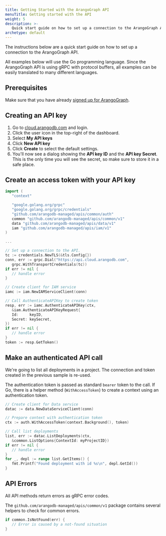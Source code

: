 ```yaml
---
title: Getting Started with the ArangoGraph API
menuTitle: Getting started with the API
weight: 5
description: >-
   Quick start guide on how to set up a connection to the ArangoGraph API
archetype: default
---
```

The instructions below are a quick start guide on how to set up a connection to the ArangoGraph API.

All examples below will use the Go programming language.
Since the ArangoGraph API is using gRPC with protocol buffers,
all examples can be easily translated to many different languages.

## Prerequisites

Make sure that you have already [signed up for ArangoGraph](https://cloud.arangodb.com/home?utm_source=docs&utm_medium=cluster_pages&utm_campaign=docs_traffic).

## Creating an API key

1. Go to [cloud.arangodb.com](https://cloud.arangodb.com/home?utm_source=docs&utm_medium=cluster_pages&utm_campaign=docs_traffic) and login.
2. Click the user icon in the top-right of the dashboard.
3. Select __My API keys__
4. Click __New API key__
5. Click __Create__ to select the default settings.
6. You'll now see a dialog showing the __API key ID__ and
   the __API key Secret__. This is the only time you will see
   the secret, so make sure to store it in a safe place.

## Create an access token with your API key

```go
import (
   "context"

   "google.golang.org/grpc"
   "google.golang.org/grpc/credentials"
   "github.com/arangodb-managed/apis/common/auth"
   common "github.com/arangodb-managed/apis/common/v1"
   data "github.com/arangodb-managed/apis/data/v1"
   iam "github.com/arangodb-managed/apis/iam/v1"
)

...

// Set up a connection to the API.
tc := credentials.NewTLS(&tls.Config{})
conn, err := grpc.Dial("https://api.cloud.arangodb.com",
   grpc.WithTransportCredentials(tc))
if err != nil {
   // handle error
}

// Create client for IAM service
iamc := iam.NewIAMServiceClient(conn)

// Call AuthenticateAPIKey to create token
resp, err := iamc.AuthenticateAPIKey(ctx,
   &iam.AuthenticateAPIKeyRequest{
   Id:     keyID,
   Secret: keySecret,
})
if err != nil {
   // handle error
}
token := resp.GetToken()
```

## Make an authenticated API call

We're going to list all deployments in a project.
The connection and token created in the previous sample is re-used.

The authentication token is passed as standard `bearer` token to the call.
If Go, there is a helper method (`WithAccessToken`) to create a context using
an authentication token.

```go
// Create client for Data service
datac := data.NewDataServiceClient(conn)

// Prepare context with authentication token
ctx := auth.WithAccessToken(context.Background(), token)

// Call list deployments
list, err := datac.ListDeployments(ctx,
   &common.ListOptions{ContextId: myProjectID})
if err != nil {
   // handle error
}
for _, depl := range list.GetItems() {
   fmt.Printf("Found deployment with id %s\n", depl.GetId())
}

```

## API Errors

All API methods return errors as gRPC error codes.

The `github.com/arangodb-managed/apis/common/v1` package contains several helpers to check for common errors.

```go
if common.IsNotFound(err) {
   // Error is caused by a not-found situation
}
```
